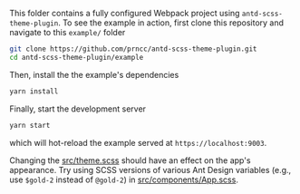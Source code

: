 This folder contains a fully configured Webpack project using `antd-scss-theme-plugin`.
To see the example in action, first clone this repository and navigate to this `example/` folder

```bash
git clone https://github.com/prncc/antd-scss-theme-plugin.git
cd antd-scss-theme-plugin/example
```

Then, install the the example's dependencies

```bash
yarn install
```

Finally, start the development server

```bash
yarn start
```

which will hot-reload the example served at `https://localhost:9003`.

Changing the [src/theme.scss](src/theme.scss) should have an effect on the app's appearance.
Try using SCSS versions of various Ant Design variables (e.g., use `$gold-2` instead of `@gold-2`) in [src/components/App.scss](src/components/App.scss).
